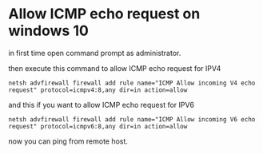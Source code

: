 # Allow ICMP echo request on windows 10

in first time open command prompt as administrator.

then execute this command to allow ICMP echo request for IPV4
```
netsh advfirewall firewall add rule name="ICMP Allow incoming V4 echo request" protocol=icmpv4:8,any dir=in action=allow
```

and this if you want to allow ICMP echo request for IPV6
```
netsh advfirewall firewall add rule name="ICMP Allow incoming V6 echo request" protocol=icmpv6:8,any dir=in action=allow
```

now you can ping from remote host. 
